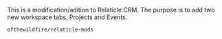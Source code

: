 This is a modification/adition to Relaticle CRM. The purpose is to add two new workspace tabs, Projects and Events. 

`ofthewildfire/relaticle-mods` 


